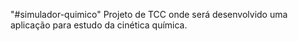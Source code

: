 "#simulador-quimico" 
Projeto de TCC onde será desenvolvido uma aplicação para estudo da cinética química.
